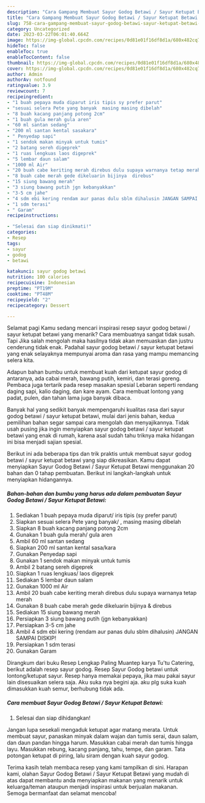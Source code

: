 ```yaml
---
description: "Cara Gampang Membuat Sayur Godog Betawi / Sayur Ketupat Betawi yang Sempurna, Buat Buka Puasa}"
title: "Cara Gampang Membuat Sayur Godog Betawi / Sayur Ketupat Betawi yang Sempurna, Buat Buka Puasa}"
slug: 758-cara-gampang-membuat-sayur-godog-betawi-sayur-ketupat-betawi-yang-sempurna-buat-buka-puasa
category: Uncategorized
date: 2023-03-22T06:01:40.664Z
image: https://img-global.cpcdn.com/recipes/0d81e01f16df8d1a/680x482cq70/sayur-godog-betawi-sayur-ketupat-betawi-foto-resep-utama.jpg
hideToc: false
enableToc: true
enableTocContent: false
thumbnail: https://img-global.cpcdn.com/recipes/0d81e01f16df8d1a/680x482cq70/sayur-godog-betawi-sayur-ketupat-betawi-foto-resep-utama.jpg
cover: https://img-global.cpcdn.com/recipes/0d81e01f16df8d1a/680x482cq70/sayur-godog-betawi-sayur-ketupat-betawi-foto-resep-utama.jpg
author: Admin
authorAv: notfound
ratingvalue: 3.9
reviewcount: 7
recipeingredient:
- "1 buah pepaya muda diparut iris tipis sy prefer parut"
- "sesuai selera Pete yang banyak  masing masing dibelah"
- "8 buah kacang panjang potong 2cm"
- "1 buah gula merah gula aren"
- "60 ml santan sedang"
- "200 ml santan kental sasakara"
- " Penyedap sapi"
- "1 sendok makan minyak untuk tumis"
- "2 batang sereh digeprek"
- "1 ruas lengkuas laos digeprek"
- "5 lembar daun salam"
- "1000 ml Air"
- "20 buah cabe keriting merah direbus dulu supaya warnanya tetap merah"
- "8 buah cabe merah gede dikeluarin bijinya  direbus"
- "15 siung bawang merah"
- "3 siung bawang putih jgn kebanyakkan"
- "3-5 cm jahe"
- "4 sdm ebi kering rendam aur panas dulu sblm dihalusin JANGAN SAMPAI DISKIP"
- "1 sdm terasi"
- " Garam"
recipeinstructions:

- "Selesai dan siap dinikmati!"
categories:
- Resep
tags:
- sayur
- godog
- betawi

katakunci: sayur godog betawi 
nutrition: 100 calories
recipecuisine: Indonesian
preptime: "PT19M"
cooktime: "PT48M"
recipeyield: "2"
recipecategory: Dessert

---
```



Selamat pagi Kamu sedang mencari inspirasi resep sayur godog betawi / sayur ketupat betawi yang menarik? Cara membuatnya sangat tidak susah. Tapi Jika salah mengolah maka hasilnya tidak akan memuaskan dan justru cenderung tidak enak. Padahal sayur godog betawi / sayur ketupat betawi yang enak selayaknya mempunyai aroma dan rasa yang mampu memancing selera kita.


Adapun bahan bumbu untuk membuat kuah dari ketupat sayur godog di antaranya, ada cabai merah, bawang putih, kemiri, dan terasi goreng. Pembaca juga tertarik pada resep masakan spesial Lebaran seperti rendang daging sapi, kalio daging, dan kare ayam. Cara membuat lontong yang padat, pulen, dan tahan lama juga banyak dibaca.

Banyak hal yang sedikit banyak mempengaruhi kualitas rasa dari sayur godog betawi / sayur ketupat betawi, mulai dari jenis bahan, kedua pemilihan bahan segar sampai cara mengolah dan menyajikannya. Tidak usah pusing jika ingin menyiapkan sayur godog betawi / sayur ketupat betawi yang enak di rumah, karena asal sudah tahu triknya maka hidangan ini bisa menjadi sajian spesial.


Berikut ini ada beberapa tips dan trik praktis untuk membuat sayur godog betawi / sayur ketupat betawi yang siap dikreasikan. Kamu dapat menyiapkan Sayur Godog Betawi / Sayur Ketupat Betawi menggunakan 20 bahan dan 0 tahap pembuatan. Berikut ini langkah-langkah untuk menyiapkan hidangannya.

<!--inarticleads1-->

##### Bahan-bahan dan bumbu yang harus ada dalam pembuatan Sayur Godog Betawi / Sayur Ketupat Betawi:

1. Sediakan 1 buah pepaya muda diparut/ iris tipis (sy prefer parut)
1. Siapkan sesuai selera Pete yang banyak/ , masing masing dibelah
1. Siapkan 8 buah kacang panjang potong 2cm
1. Gunakan 1 buah gula merah/ gula aren
1. Ambil 60 ml santan sedang
1. Siapkan 200 ml santan kental sasa/kara
1. Gunakan  Penyedap sapi
1. Gunakan 1 sendok makan minyak untuk tumis
1. Ambil 2 batang sereh digeprek
1. Siapkan 1 ruas lengkuas/ laos digeprek
1. Sediakan 5 lembar daun salam
1. Gunakan 1000 ml Air
1. Ambil 20 buah cabe keriting merah direbus dulu supaya warnanya tetap merah
1. Gunakan 8 buah cabe merah gede dikeluarin bijinya &amp; direbus
1. Sediakan 15 siung bawang merah
1. Persiapkan 3 siung bawang putih (jgn kebanyakkan)
1. Persiapkan 3-5 cm jahe
1. Ambil 4 sdm ebi kering (rendam aur panas dulu sblm dihalusin) JANGAN SAMPAI DISKIP!
1. Persiapkan 1 sdm terasi
1. Gunakan  Garam


Dirangkum dari buku Resep Lengkap Paling Muantep karya Tu&#39;tu Catering, berikut adalah resep sayur godog. Resep Sayur Godog betawi untuk lontong/ketupat sayur. Resep hanya memakai pepaya, jika mau pakai sayur lain disesuaikan selera saja. Aku suka nya begini aja. aku plg suka kuah dimasukkan kuah semur, berhubung tidak ada. 

<!--inarticleads2-->

##### Cara membuat Sayur Godog Betawi / Sayur Ketupat Betawi:


1. Selesai dan siap dihidangkan!

Jangan lupa sesekali mengaduk ketupat agar matang merata. Untuk membuat sayur, panaskan minyak dalam wajan dan tumis serai, daun salam, dan daun pandan hingga harum. Masukkan cabai merah dan tumis hingga layu. Masukkan rebung, kacang panjang, tahu, tempe, dan garam. Tata potongan ketupat di piring, lalu siram dengan kuah sayur godog. 

Terima kasih telah membaca resep yang kami tampilkan di sini. Harapan kami, olahan Sayur Godog Betawi / Sayur Ketupat Betawi yang mudah di atas dapat membantu anda menyiapkan makanan yang menarik untuk keluarga/teman ataupun menjadi inspirasi untuk berjualan makanan. Semoga bermanfaat dan selamat mencoba!
